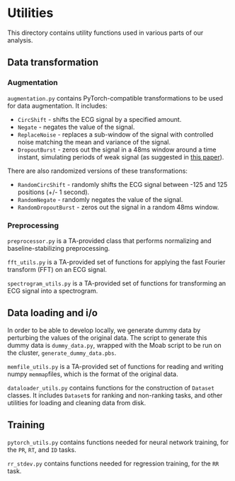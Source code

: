 # Utilities

This directory contains utility functions used in various parts of our analysis. 

## Data transformation

### Augmentation

`augmentation.py` contains PyTorch-compatible transformations to be used for data augmentation. It includes:

* `CircShift` - shifts the ECG signal by a specified amount.
* `Negate` - negates the value of the signal.
* `ReplaceNoise` - replaces a sub-window of the signal with controlled noise matching the mean and variance of the signal.
* `DropoutBurst` - zeros out the signal in a 48ms window around a time instant, simulating periods of weak signal (as suggested in [this paper](https://arxiv.org/pdf/1710.06122.pdf)).


There are also randomized versions of these transformations:

* `RandomCircShift` - randomly shifts the ECG signal between -125 and 125 positions (+/- 1 second).
* `RandomNegate` - randomly negates the value of the signal.
* `RandomDropoutBurst` - zeros out the signal in a random 48ms window.

### Preprocessing

`preprocessor.py` is a TA-provided class that performs normalizing and baseline-stabilizing preprocessing.

`fft_utils.py` is a TA-provided set of functions for applying the fast Fourier transform (FFT) on an ECG signal.

`spectrogram_utils.py` is a TA-provided set of functions for transforming an ECG signal into a spectrogram.

## Data loading and i/o

In order to be able to develop locally, we generate dummy data by perturbing the values of the original data. The script to generate this dummy data is `dummy_data.py`, wrapped with the Moab script to be run on the cluster, `generate_dummy_data.pbs`.

`memfile_utils.py` is a TA-provided set of functions for reading and writing numpy `memmap`files, which is the format of the original data.

`dataloader_utils.py` contains functions for the construction of `Dataset` classes. It includes `Dataset`s for ranking and non-ranking tasks, and other utilities for loading and cleaning data from disk.

## Training

`pytorch_utils.py` contains functions needed for neural network training, for the `PR`, `RT`, and `ID` tasks. 

`rr_stdev.py` contains functions needed for regression training, for the `RR` task.